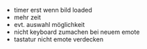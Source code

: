 * timer erst wenn bild loaded
* mehr zeit
* evt. auswahl möglichkeit
* nicht keyboard zumachen bei neuem emote
* tastatur nicht emote verdecken
